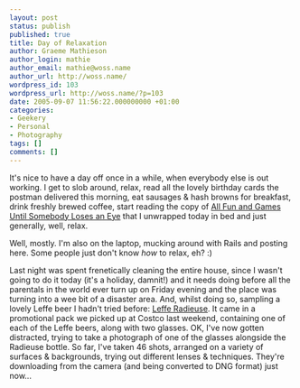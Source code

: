 ```yaml
---
layout: post
status: publish
published: true
title: Day of Relaxation
author: Graeme Mathieson
author_login: mathie
author_email: mathie@woss.name
author_url: http://woss.name/
wordpress_id: 103
wordpress_url: http://woss.name/?p=103
date: 2005-09-07 11:56:22.000000000 +01:00
categories:
- Geekery
- Personal
- Photography
tags: []
comments: []
---
```

It's nice to have a day off once in a while, when everybody else is out working.  I get to slob around, relax, read all the lovely birthday cards the postman delivered this morning, eat sausages &amp; hash browns for breakfast, drink freshly brewed coffee, start reading the copy of <a href="http://www.amazon.co.uk/exec/obidos/ASIN/0316725234/mathieoftheen-21">All Fun and Games Until Somebody Loses an Eye</a> that I unwrapped today in bed and just generally, well, relax.

Well, mostly.  I'm also on the laptop, mucking around with Rails and posting here.  Some people just don't know <em>how</em> to relax, eh? :)

Last night was spent frenetically cleaning the entire house, since I wasn't going to do it today (it's a holiday, damnit!) and it needs doing before all the parentals in the world ever turn up on Friday evening and the place was turning into a wee bit of a disaster area.  And, whilst doing so, sampling a lovely Leffe beer I hadn't tried before: <a href="http://www.silrubin.com/leffe_radieuse.htm">Leffe Radieuse</a>.  It came in a promotional pack we picked up at Costco last weekend, containing one of each of the Leffe beers, along with two glasses.  OK, I've now gotten distracted, trying to take a photograph of one of the glasses alongside the Radieuse bottle.  So far, I've taken 46 shots, arranged on a variety of surfaces &amp; backgrounds, trying out different lenses &amp; techniques.  They're downloading from the camera (and being converted to DNG format) just now...
